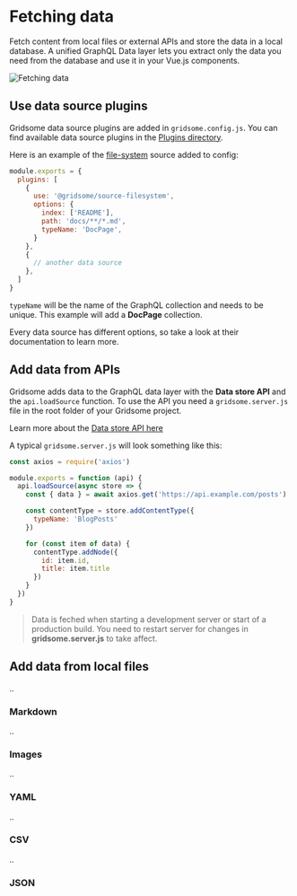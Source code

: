 # Fetching data
Fetch content from local files or external APIs and store the data in a local database. A unified GraphQL Data layer lets you extract only the data you need from the database and use it in your Vue.js components.

![Fetching data](./images/fetching-data.png)


## Use data source plugins
Gridsome data source plugins are added in `gridsome.config.js`. You can find available data source plugins in the [Plugins directory](/plugins).


Here is an example of the [file-system](/plugins/source-filesystem) source added to config:
```js
module.exports = {
  plugins: [
    {
      use: '@gridsome/source-filesystem',
      options: {
        index: ['README'],
        path: 'docs/**/*.md',
        typeName: 'DocPage',
      }
    },
    {
      // another data source
    },
  ]
}
```

`typeName` will be the name of the GraphQL collection and needs to be unique. This example will add a **DocPage** collection.

Every data source has different options, so take a look at their documentation to learn more.


## Add data from APIs

Gridsome adds data to the GraphQL data layer with the **Data store API** and the `api.loadSource` function. To use the API you need a `gridsome.server.js` file in the root folder of your Gridsome project.



Learn more about the [Data store API here](/docs/data-store-api)

A typical `gridsome.server.js` will look something like this:

```js
const axios = require('axios')

module.exports = function (api) {
  api.loadSource(async store => {
    const { data } = await axios.get('https://api.example.com/posts')

    const contentType = store.addContentType({
      typeName: 'BlogPosts'
    })

    for (const item of data) {
      contentType.addNode({
        id: item.id,
        title: item.title
      })
    }
  })
}
```

> Data is feched when starting a development server or start of a production build. You need to restart server for changes in **gridsome.server.js** to take affect.


## Add data from local files
..

### Markdown
..

### Images
..

### YAML
..

### CSV
..

### JSON
